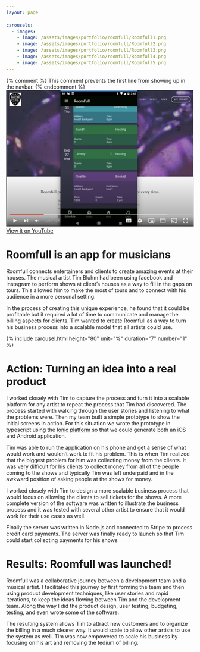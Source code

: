 ```yaml
---
layout: page

carousels:
  - images:
    - image: /assets/images/portfolio/roomfull/Roomfull1.png
    - image: /assets/images/portfolio/roomfull/Roomfull2.png
    - image: /assets/images/portfolio/roomfull/Roomfull3.png
    - image: /assets/images/portfolio/roomfull/Roomfull4.png
    - image: /assets/images/portfolio/roomfull/Roomfull5.png
---
```

{% comment %}
This comment prevents the first line from showing up in the navbar.
{% endcomment %}
[![RoomfullMain](/assets/images/portfolio/roomfull/RoomFullMain2.png "Video Walkthrough of Roomfull")](https://www.youtube.com/watch?v=jJtQKIXVGNU)
[View it on YouTube](https://www.youtube.com/watch?v=jJtQKIXVGNU)


# Roomfull is an app for musicians
Roomfull connects entertainers and clients to create amazing events at their houses. The musical artist Tim Bluhm had been using facebook and instagram to perform shows at client’s houses as a way to fill in the gaps on tours. This allowed him to make the most of tours and to connect with his audience in a more personal setting.

In the process of creating this unique experience, he found that it could be profitable but it required a lot of time to communicate and manage the billing aspects for clients. Tim wanted to create Roomfull as a way to turn his business process into a scalable model that all artists could use.

{% include carousel.html height="80" unit="%" duration="7" number="1" %}


# Action: Turning an idea into a real product
I worked closely with Tim to capture the process and turn it into a scalable platform for any artist to repeat the process that Tim had discovered. The process started with walking through the user stories and listening to what the problems were. Then my team built a simple prototype to show the initial screens in action. For this situation we wrote the prototype in typescript using the [Ionic platform](https://ionicframework.com/) so that we could generate both an iOS and Android application.

Tim was able to run the application on his phone and get a sense of what would work and wouldn’t work to fit his problem. This is when Tim realized that the biggest problem for him was collecting money from the clients. It was very difficult for his clients to collect money from all of the people coming to the shows and typically Tim was left underpaid and in the awkward position of asking people at the shows for money.

I worked closely with Tim to design a more scalable business process that would focus on allowing the clients to sell tickets for the shows. A more complete version of the software was written to illustrate the business process and it was tested with several other artist to ensure that it would work for their use cases as well.

Finally the server was written in Node.js and connected to Stripe to process credit card payments. The server was finally ready to launch so that Tim could start collecting payments for his shows


# Results: Roomfull was launched!
Roomfull was a collaborative journey between a development team and a musical artist. I facilitated this journey by first forming the team and then using product development techniques, like user stories and rapid iterations, to keep the ideas flowing between Tim and the development team. Along the way I did the product design, user testing, budgeting, testing, and even wrote some of the software.

The resulting system allows Tim to attract new customers and to organize the billing in a much clearer way. It would scale to allow other artists to use the system as well. Tim was now empowered to scale his business by focusing on his art and removing the tedium of billing.
